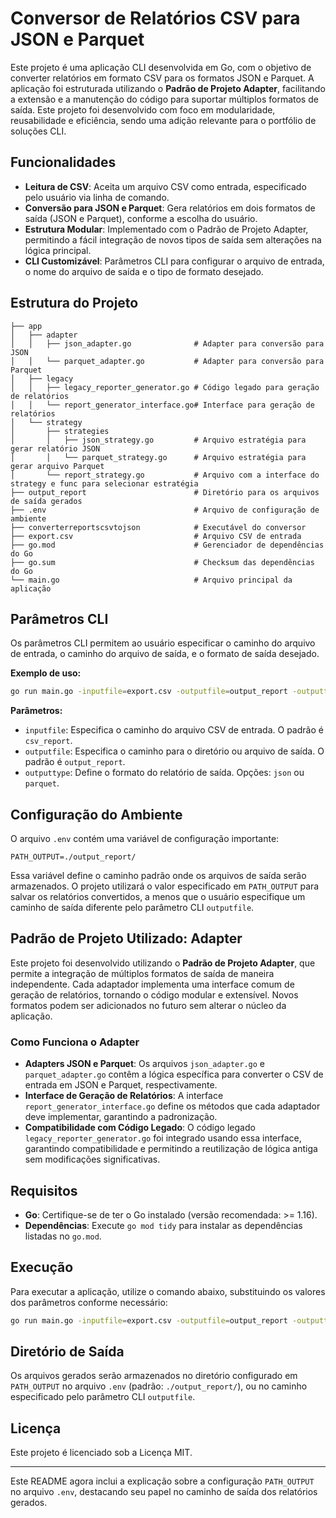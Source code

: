 # Conversor de Relatórios CSV para JSON e Parquet

Este projeto é uma aplicação CLI desenvolvida em Go, com o objetivo de converter relatórios em formato CSV para os formatos JSON e Parquet. A aplicação foi estruturada utilizando o **Padrão de Projeto Adapter**, facilitando a extensão e a manutenção do código para suportar múltiplos formatos de saída. Este projeto foi desenvolvido com foco em modularidade, reusabilidade e eficiência, sendo uma adição relevante para o portfólio de soluções CLI.

## Funcionalidades

- **Leitura de CSV**: Aceita um arquivo CSV como entrada, especificado pelo usuário via linha de comando.
- **Conversão para JSON e Parquet**: Gera relatórios em dois formatos de saída (JSON e Parquet), conforme a escolha do usuário.
- **Estrutura Modular**: Implementado com o Padrão de Projeto Adapter, permitindo a fácil integração de novos tipos de saída sem alterações na lógica principal.
- **CLI Customizável**: Parâmetros CLI para configurar o arquivo de entrada, o nome do arquivo de saída e o tipo de formato desejado.

## Estrutura do Projeto

```plaintext
├── app
│   ├── adapter
│   │   ├── json_adapter.go              # Adapter para conversão para JSON
│   │   └── parquet_adapter.go           # Adapter para conversão para Parquet
│   ├── legacy
│   │   ├── legacy_reporter_generator.go # Código legado para geração de relatórios
│   │   └── report_generator_interface.go# Interface para geração de relatórios
│   └── strategy
│       ├── strategies
│       │   ├── json_strategy.go         # Arquivo estratégia para gerar relatório JSON
│       │   └── parquet_strategy.go      # Arquivo estratégia para gerar arquivo Parquet
│       └── report_strategy.go           # Arquivo com a interface do strategy e func para selecionar estratégia
├── output_report                        # Diretório para os arquivos de saída gerados
├── .env                                 # Arquivo de configuração de ambiente
├── converterreportscsvtojson            # Executável do conversor
├── export.csv                           # Arquivo CSV de entrada
├── go.mod                               # Gerenciador de dependências do Go
├── go.sum                               # Checksum das dependências do Go
└── main.go                              # Arquivo principal da aplicação
```

## Parâmetros CLI

Os parâmetros CLI permitem ao usuário especificar o caminho do arquivo de entrada, o caminho do arquivo de saída, e o formato de saída desejado.

**Exemplo de uso:**

```bash
go run main.go -inputfile=export.csv -outputfile=output_report -outputtype=json
```

**Parâmetros:**

- `inputfile`: Especifica o caminho do arquivo CSV de entrada. O padrão é `csv_report`.
- `outputfile`: Especifica o caminho para o diretório ou arquivo de saída. O padrão é `output_report`.
- `outputtype`: Define o formato do relatório de saída. Opções: `json` ou `parquet`.

## Configuração do Ambiente

O arquivo `.env` contém uma variável de configuração importante:

```plaintext
PATH_OUTPUT=./output_report/
```

Essa variável define o caminho padrão onde os arquivos de saída serão armazenados. O projeto utilizará o valor especificado em `PATH_OUTPUT` para salvar os relatórios convertidos, a menos que o usuário especifique um caminho de saída diferente pelo parâmetro CLI `outputfile`.

## Padrão de Projeto Utilizado: Adapter

Este projeto foi desenvolvido utilizando o **Padrão de Projeto Adapter**, que permite a integração de múltiplos formatos de saída de maneira independente. Cada adaptador implementa uma interface comum de geração de relatórios, tornando o código modular e extensível. Novos formatos podem ser adicionados no futuro sem alterar o núcleo da aplicação.

### Como Funciona o Adapter

- **Adapters JSON e Parquet**: Os arquivos `json_adapter.go` e `parquet_adapter.go` contêm a lógica específica para converter o CSV de entrada em JSON e Parquet, respectivamente.
- **Interface de Geração de Relatórios**: A interface `report_generator_interface.go` define os métodos que cada adaptador deve implementar, garantindo a padronização.
- **Compatibilidade com Código Legado**: O código legado `legacy_reporter_generator.go` foi integrado usando essa interface, garantindo compatibilidade e permitindo a reutilização de lógica antiga sem modificações significativas.

## Requisitos

- **Go**: Certifique-se de ter o Go instalado (versão recomendada: >= 1.16).
- **Dependências**: Execute `go mod tidy` para instalar as dependências listadas no `go.mod`.

## Execução

Para executar a aplicação, utilize o comando abaixo, substituindo os valores dos parâmetros conforme necessário:

```bash
go run main.go -inputfile=export.csv -outputfile=output_report -outputtype=json
```

## Diretório de Saída

Os arquivos gerados serão armazenados no diretório configurado em `PATH_OUTPUT` no arquivo `.env` (padrão: `./output_report/`), ou no caminho especificado pelo parâmetro CLI `outputfile`.

## Licença

Este projeto é licenciado sob a Licença MIT.

---

Este README agora inclui a explicação sobre a configuração `PATH_OUTPUT` no arquivo `.env`, destacando seu papel no caminho de saída dos relatórios gerados.